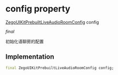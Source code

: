 


# config property







[ZegoUIKitPrebuiltLiveAudioRoomConfig](../../zego_uikit_prebuilt_live_audio_room/ZegoUIKitPrebuiltLiveAudioRoomConfig-class.md) config
  
_<span class="feature">final</span>_



<p>初始化语聊房的配置</p>



## Implementation

```dart
final ZegoUIKitPrebuiltLiveAudioRoomConfig config;
```








